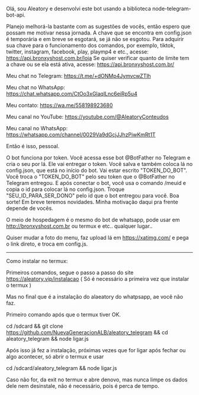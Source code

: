 Olá, sou Aleatory e desenvolvi este bot usando a biblioteca node-telegram-bot-api.

Planejo melhorá-la bastante com as sugestões de vocês, então espero que possam me motivar nessa jornada. A chave que se encontra em config.json é temporária e em breve se esgotará, se já não se esgotou. Para adquirir sua chave para o funcionamento dos comandos, por exemplo, tiktok, twitter, instagram, facebook, play, playmp4 e etc., acesse: https://api.bronxyshost.com.br/loja Se quiser verificar quanto de limite tem a chave ou se ela está ativa, acesse: https://api.bronxyshost.com.br/

Meu chat no Telegram: https://t.me/+dONMp4JymvcwZTlh

Meu chat no WhatsApp: https://chat.whatsapp.com/CtOo3xGlaqlLnc6eiRp5u4

Meu contato: https://wa.me/558198923680

Meu canal no YouTube: https://youtube.com/@AleatoryConteudos

Meu canal no WhatsApp: https://whatsapp.com/channel/0029Va9dGcjJJhzPiwKmRt1T

Então é isso, pessoal.

O bot funciona por token. Você acessa esse bot @BotFather no Telegram e cria o seu por lá. Ele vai entregar o token. Você salva e também coloca lá no config.json, que está no início do bot. Vai estar escrito "TOKEN_DO_BOT". Você troca o "TOKEN_DO_BOT" pelo seu token que o @BotFather no Telegram entregou. E após conectar o bot, você usa o comando /meuid e copia o id para colocar lá no config.json. Troque "SEU_ID_PARA_SER_DONO" pelo id que o bot entregou para você. Boa sorte! Em breve teremos novidades. Minha motivação daqui pra frente depende de vocês.

O meio de hospedagem é o mesmo do bot de whatsapp, pode usar em http://bronxyshost.com.br ou termux e etc.. qualquer lugar..

Quiser mudar a foto do menu, faz upload lá em https://xatimg.com/ e pega o link direto, e troca em config.js.


********************************

Como instalar no termux: 

Primeiros comandos, segue o passo a passo do site https://aleatory.vip/instalacao ( Só é necessário a primeira vez que instalar o termux )

Mas no final que é a instalação do alaeatory do whatpsapp, ae você não faz.

Primeiro comando após que o termux tiver OK.

cd /sdcard && git clone https://github.com/NuevaGeneracionALB/aleatory_telegram && cd aleatory_telegram && node ligar.js

Após isso já fez a instalação, próximas vezes que for ligar após fechar ou algo acontecer, só abrir o termux e usar 

cd /sdcard/aleatory_telegram && node ligar.js 

Caso não for, da exit no termux e abre denovo, mas nunca limpe os dados dele nem desinstale, não é necessário, pois é perca de tempo.